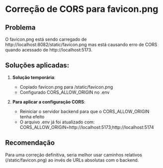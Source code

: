 # Correção de CORS para favicon.png

## Problema
O favicon.png está sendo carregado de http://localhost:8082/static/favicon.png mas está causando erro de CORS quando acessado de http://localhost:5173.

## Soluções aplicadas:

1. **Solução temporária**: 
   - Copiado favicon.png para /static/favicon.png
   - Configurado CORS_ALLOW_ORIGIN no .env

2. **Para aplicar a configuração CORS**:
   - Reiniciar o servidor backend para que o CORS_ALLOW_ORIGIN tenha efeito
   - O arquivo .env já foi atualizado com: CORS_ALLOW_ORIGIN=http://localhost:5173;http://localhost:5174

## Recomendação
Para uma correção definitiva, seria melhor usar caminhos relativos (/static/favicon.png) ao invés de URLs absolutas com o backend.
